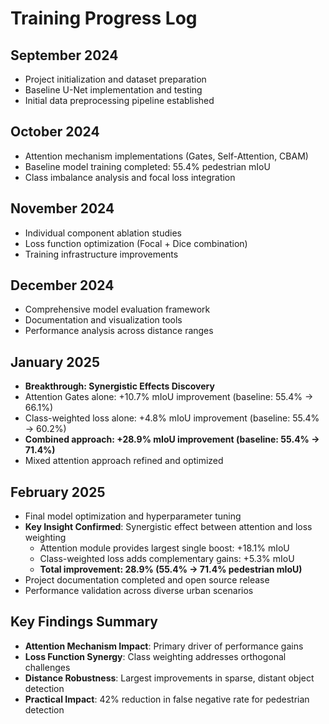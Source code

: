 # Training Progress Log

## September 2024
- Project initialization and dataset preparation
- Baseline U-Net implementation and testing
- Initial data preprocessing pipeline established

## October 2024
- Attention mechanism implementations (Gates, Self-Attention, CBAM)
- Baseline model training completed: 55.4% pedestrian mIoU
- Class imbalance analysis and focal loss integration

## November 2024
- Individual component ablation studies
- Loss function optimization (Focal + Dice combination)
- Training infrastructure improvements

## December 2024
- Comprehensive model evaluation framework
- Documentation and visualization tools
- Performance analysis across distance ranges

## January 2025
- **Breakthrough: Synergistic Effects Discovery**
- Attention Gates alone: +10.7% mIoU improvement (baseline: 55.4% → 66.1%)
- Class-weighted loss alone: +4.8% mIoU improvement (baseline: 55.4% → 60.2%)
- **Combined approach: +28.9% mIoU improvement (baseline: 55.4% → 71.4%)**
- Mixed attention approach refined and optimized

## February 2025
- Final model optimization and hyperparameter tuning
- **Key Insight Confirmed**: Synergistic effect between attention and loss weighting
  - Attention module provides largest single boost: +18.1% mIoU
  - Class-weighted loss adds complementary gains: +5.3% mIoU
  - **Total improvement: 28.9% (55.4% → 71.4% pedestrian mIoU)**
- Project documentation completed and open source release
- Performance validation across diverse urban scenarios

## Key Findings Summary
- **Attention Mechanism Impact**: Primary driver of performance gains
- **Loss Function Synergy**: Class weighting addresses orthogonal challenges
- **Distance Robustness**: Largest improvements in sparse, distant object detection
- **Practical Impact**: 42% reduction in false negative rate for pedestrian detection
